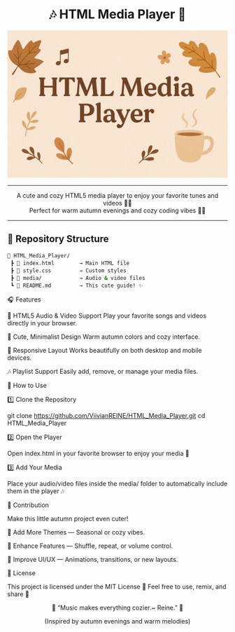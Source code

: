 <!-- 🍁 Cute & Cozy Autumn-Themed README for HTML_Media_Player 🍁 -->

<div align="center">

# 🎶 HTML Media Player 🍂

<img src="HTML_Media_Player.png" alt="HTML_Media_Player.png" width="700" />

---

A cute and cozy HTML5 media player to enjoy your favorite tunes and videos 🍵🎵  
Perfect for warm autumn evenings and cozy coding vibes 🌿🍁

</div>

---

## 📂 Repository Structure

```bash
📂 HTML_Media_Player/
 ┣ 📘 index.html        → Main HTML file
 ┣ 📄 style.css         → Custom styles
 ┣ 📁 media/            → Audio & video files
 ┗ 📄 README.md         → This cute guide! ✨
```

🎧 Features

🍁 HTML5 Audio & Video Support
Play your favorite songs and videos directly in your browser.

🌸 Cute, Minimalist Design
Warm autumn colors and cozy interface.

🍂 Responsive Layout
Works beautifully on both desktop and mobile devices.

🎶 Playlist Support
Easily add, remove, or manage your media files.

🚀 How to Use

1️⃣ Clone the Repository

git clone https://github.com/ViivianREINE/HTML_Media_Player.git
cd HTML_Media_Player


2️⃣ Open the Player

Open index.html in your favorite browser to enjoy your media 🍵

3️⃣ Add Your Media

Place your audio/video files inside the media/ folder to automatically include them in the player 🎶

🌿 Contribution

Make this little autumn project even cuter!

🍁 Add More Themes — Seasonal or cozy vibes.

🌸 Enhance Features — Shuffle, repeat, or volume control.

🍂 Improve UI/UX — Animations, transitions, or new layouts.

📜 License

This project is licensed under the MIT License 🍁
Feel free to use, remix, and share 🌿

<div align="center">
🍁 “Music makes everything cozier.~ Reine.” 🍂

(Inspired by autumn evenings and warm melodies)

</div> 
